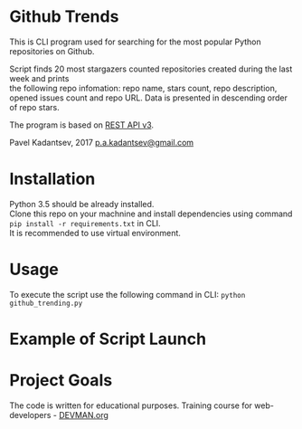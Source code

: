 # Github Trends

This is CLI program used for searching for the most popular Python repositories on Github. <br/>

Script finds 20 most stargazers counted repositories created during the last week and prints <br/> 
the following repo infomation: repo name, stars count, repo description, opened issues count and repo URL.
Data is presented in descending order of repo stars.

The program is based on [REST API v3](https://developer.github.com/v3/).

Pavel Kadantsev, 2017
p.a.kadantsev@gmail.com

# Installation

Python 3.5 should be already installed. <br />
Clone this repo on your machnine and install dependencies using command ```pip install -r requirements.txt``` in CLI. <br />
It is recommended to use virtual environment.

# Usage

To execute the script use the following command in CLI: ```python github_trending.py```

# Example of Script Launch

# Project Goals

The code is written for educational purposes. Training course for web-developers - [DEVMAN.org](https://devman.org)
